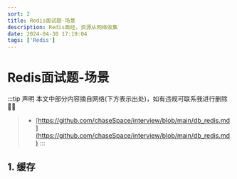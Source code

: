 ```yaml
---
sort: 2
title: Redis面试题-场景
description: Redis面经，资源从网络收集
date: 2024-04-30 17:19:04
tags: ['Redis']
---
```


# Redis面试题-场景

:::tip 声明
本文中部分内容摘自网络(下方表示出处)，如有违规可联系我进行删除 🙏🏻
> * [https://github.com/chaseSpace/interview/blob/main/db_redis.md](https://github.com/chaseSpace/interview/blob/main/db_redis.md)
:::

## 1. 缓存
